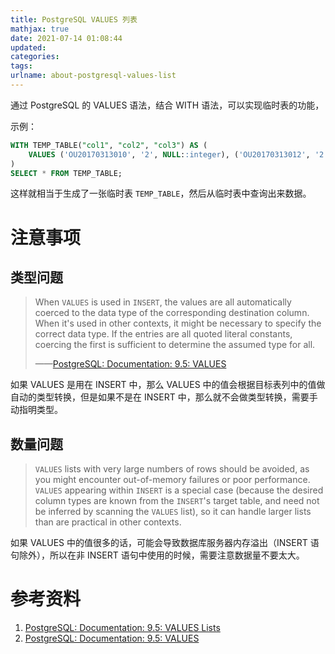```yaml
---
title: PostgreSQL VALUES 列表
mathjax: true
date: 2021-07-14 01:08:44
updated:
categories:
tags:
urlname: about-postgresql-values-list
---
```




<!-- more -->



通过 PostgreSQL 的 VALUES 语法，结合 WITH 语法，可以实现临时表的功能，

示例：

```sql
WITH TEMP_TABLE("col1", "col2", "col3") AS (
    VALUES ('OU20170313010', '2', NULL::integer), ('OU20170313012', '2', NULL::integer)
)
SELECT * FROM TEMP_TABLE;
```

这样就相当于生成了一张临时表 `TEMP_TABLE`，然后从临时表中查询出来数据。



# 注意事项

## 类型问题

> When `VALUES` is used in `INSERT`, the values are all automatically coerced to the data type of the corresponding destination column. When it's used in other contexts, it might be necessary to specify the correct data type. If the entries are all quoted literal constants, coercing the first is sufficient to determine the assumed type for all.
>
> ——[PostgreSQL: Documentation: 9.5: VALUES](https://www.postgresql.org/docs/9.5/sql-values.html)

如果 VALUES 是用在 INSERT 中，那么 VALUES 中的值会根据目标表列中的值做自动的类型转换，但是如果不是在 INSERT 中，那么就不会做类型转换，需要手动指明类型。



## 数量问题

> `VALUES` lists with very large numbers of rows should be avoided, as you might encounter out-of-memory failures or poor performance. `VALUES` appearing within `INSERT` is a special case (because the desired column types are known from the `INSERT`'s target table, and need not be inferred by scanning the `VALUES` list), so it can handle larger lists than are practical in other contexts.

如果 VALUES 中的值很多的话，可能会导致数据库服务器内存溢出（INSERT 语句除外），所以在非 INSERT 语句中使用的时候，需要注意数据量不要太大。





# 参考资料

1. [PostgreSQL: Documentation: 9.5: VALUES Lists](https://www.postgresql.org/docs/9.5/queries-values.html)
2. [PostgreSQL: Documentation: 9.5: VALUES](https://www.postgresql.org/docs/9.5/sql-values.html)

